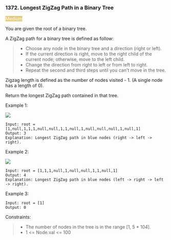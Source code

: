 ### 1372. Longest ZigZag Path in a Binary Tree


<span style="background-color:#e6cb78; color:white">Medium</span>

You are given the root of a binary tree.

A ZigZag path for a binary tree is defined as follow:

> - Choose any node in the binary tree and a direction (right or left).
> - If the current direction is right, move to the right child of the current node; otherwise, move to the left child.
> - Change the direction from right to left or from left to right.
> - Repeat the second and third steps until you can't move in the tree.

Zigzag length is defined as the number of nodes visited - 1. (A single node has a length of 0).

Return the longest ZigZag path contained in that tree.



Example 1:

![](https://assets.leetcode.com/uploads/2020/01/22/sample_1_1702.png)

    Input: root = [1,null,1,1,1,null,null,1,1,null,1,null,null,null,1,null,1]
    Output: 3
    Explanation: Longest ZigZag path in blue nodes (right -> left -> right).

Example 2:

![](https://assets.leetcode.com/uploads/2020/01/22/sample_2_1702.png)

    Input: root = [1,1,1,null,1,null,null,1,1,null,1]
    Output: 4
    Explanation: Longest ZigZag path in blue nodes (left -> right -> left -> right).

Example 3:

    Input: root = [1]
    Output: 0



Constraints:

> - The number of nodes in the tree is in the range [1, 5 * 104].
> - 1 <= Node.val <= 100


